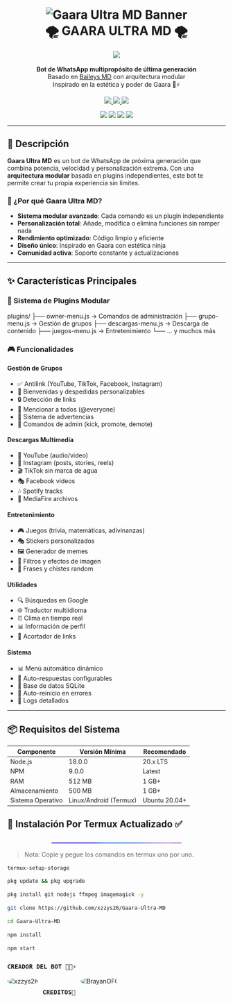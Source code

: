 <!-- Banner -->
<h1 align="center">
  <img src="https://files.catbox.moe/dm5qgl.jpg" width="700" alt="Gaara Ultra MD Banner"/>
  <br>
  🌪️ GAARA ULTRA MD 🌪️
</h1>

<!-- GIF Neon Principal -->
<p align="center">
  <img src="https://github.com/BrayanOFC-Li/Lines-Neon-MB/raw/main/assets_MB/line-neon.gif" width="400"/>
</p>

<p align="center">
  <strong>Bot de WhatsApp multipropósito de última generación</strong><br>
  Basado en <a href="https://github.com/whiskeysockets/baileys">Baileys MD</a> con arquitectura modular<br>
  Inspirado en la estética y poder de Gaara 🦂⚡
</p>

<p align="center">
  <a href="https://wa.me/526641784469">
    <img src="https://img.shields.io/badge/Soporte-WhatsApp-25D366?style=for-the-badge&logo=whatsapp&logoColor=white"/>
  </a>
  <a href="https://wa.me/18493907272">
    <img src="https://img.shields.io/badge/Creador-Contacto-0088cc?style=for-the-badge&logo=whatsapp&logoColor=white"/>
  </a>
  <a href="https://whatsapp.com/channel/0029VbBQ5sf4NVioq39Efn0v">
    <img src="https://img.shields.io/badge/Canal-WhatsApp-7C3AED?style=for-the-badge&logo=whatsapp&logoColor=white"/>
  </a>
</p>

<p align="center">
  <img src="https://img.shields.io/badge/Node.js-18+-339933?style=flat-square&logo=node.js&logoColor=white"/>
  <img src="https://img.shields.io/badge/Baileys-MD-25D366?style=flat-square&logo=whatsapp&logoColor=white"/>
  <img src="https://img.shields.io/badge/License-MIT-blue?style=flat-square"/>
  <img src="https://img.shields.io/badge/Status-Active-success?style=flat-square"/>
</p>

---

## 📖 Descripción

**Gaara Ultra MD** es un bot de WhatsApp de próxima generación que combina potencia, velocidad y personalización extrema. Con una **arquitectura modular** basada en plugins independientes, este bot te permite crear tu propia experiencia sin límites.

### 🎯 ¿Por qué Gaara Ultra MD?

- **Sistema modular avanzado**: Cada comando es un plugin independiente
- **Personalización total**: Añade, modifica o elimina funciones sin romper nada
- **Rendimiento optimizado**: Código limpio y eficiente
- **Diseño único**: Inspirado en Gaara con estética ninja
- **Comunidad activa**: Soporte constante y actualizaciones

---

## ✨ Características Principales

### 🧩 Sistema de Plugins Modular
plugins/ ├── owner-menu.js       → Comandos de administración ├── grupo-menu.js       → Gestión de grupos ├── descargas-menu.js   → Descarga de contenido ├── juegos-menu.js      → Entretenimiento └── ... y muchos más
### 🎮 Funcionalidades

#### **Gestión de Grupos**
- ✅ Antilink (YouTube, TikTok, Facebook, Instagram)
- 👥 Bienvenidas y despedidas personalizables
- 🔒 Detección de links
- 📢 Mencionar a todos (@everyone)
- 🚫 Sistema de advertencias
- 👑 Comandos de admin (kick, promote, demote)

#### **Descargas Multimedia**
- 🎵 YouTube (audio/video)
- 📸 Instagram (posts, stories, reels)
- 🎬 TikTok sin marca de agua
- 🎭 Facebook videos
- 🎶 Spotify tracks
- 📱 MediaFire archivos

#### **Entretenimiento**
- 🎮 Juegos (trivia, matemáticas, adivinanzas)
- 🎭 Stickers personalizados
- 🖼️ Generador de memes
- 🎨 Filtros y efectos de imagen
- 💬 Frases y chistes random

#### **Utilidades**
- 🔍 Búsquedas en Google
- 🌐 Traductor multiidioma
- ⏰ Clima en tiempo real
- 📊 Información de perfil
- 🔗 Acortador de links

#### **Sistema**
- 📊 Menú automático dinámico
- 🤖 Auto-respuestas configurables
- 💾 Base de datos SQLite
- 🔄 Auto-reinicio en errores
- 📝 Logs detallados

---

## 📦 Requisitos del Sistema

| Componente | Versión Mínima | Recomendado |
|------------|----------------|-------------|
| Node.js | 18.0.0 | 20.x LTS |
| NPM | 9.0.0 | Latest |
| RAM | 512 MB | 1 GB+ |
| Almacenamiento | 500 MB | 1 GB+ |
| Sistema Operativo | Linux/Android (Termux) | Ubuntu 20.04+ |

## 🚀 Instalación Por Termux Actualizado ✅️ 

<p align="center">
  <img src="https://github.com/BrayanOFC/Lines-Neon-MB/raw/main/assets/logo-neon.gif" width="300"/>
</p>

> Nota: Copie y pegue los comandos en termux uno por uno.

```bash
termux-setup-storage
```

```bash
pkg update && pkg upgrade
```

```bash
pkg install git nodejs ffmpeg imagemagick -y
```

```bash
git clone https://github.com/xzzys26/Gaara-Ultra-MD
```

```bash
cd Gaara-Ultra-MD
```

```bash
npm install
```

```bash
npm start
```


### **`CREADOR DEL BOT 🥷🏼⚡️`**
<div style="display: flex; gap: 10px;">
  <a href="https://github.com/xzzys26" style="text-decoration: none;">
    <img src="https://github.com/xzzys26.png" width="130" height="130" alt="xzzys26" style="border-radius: 50%;" />
  </a>

### **`CREDITOS👑`**
<div style="display: flex; gap: 10px;">
  <a href="https://github.com/BrayanOFC-Li" style="text-decoration: none;">
    <img src="https://github.com/BrayanOFC-Li.png" width="130" height="130" alt="BrayanOFC" style="border-radius: 50%;" />
  </a>